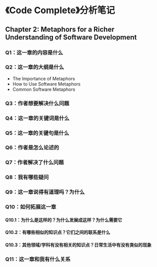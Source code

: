 # 《Code Complete》分析笔记

## Chapter 2: Metaphors for a Richer Understanding of Software Development

### Q1：这一章的内容是什么

### Q2：这一章的大纲是什么

- The Importance of Metaphors
- How to Use Software Metaphors
- Common Software Metaphors

### Q3：作者想要解决什么问题

### Q4：这一章的关键词是什么

### Q5：这一章的关键句是什么

### Q6：作者是怎么论述的

### Q7：作者解决了什么问题

### Q8：我有哪些疑问

### Q9：这一章说得有道理吗？为什么

### Q10：如何拓展这一章

#### Q10.1：为什么是这样的？为什么发展成这样？为什么需要它

#### Q10.2：有哪些相似的知识点？它们之间的联系是什么

#### Q10.3：其他领域/学科有没有相关的知识点？日常生活中有没有类似的现象

### Q11：这一章和我有什么关系
